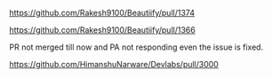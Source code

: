 https://github.com/Rakesh9100/Beautiify/pull/1374

https://github.com/Rakesh9100/Beautiify/pull/1366

PR not merged till now and PA not responding even the issue is fixed.


https://github.com/HimanshuNarware/Devlabs/pull/3000
